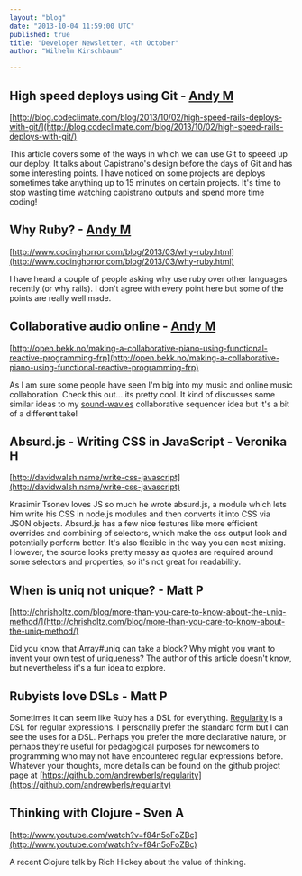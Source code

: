 ```yaml
---
layout: "blog"
date: "2013-10-04 11:59:00 UTC"
published: true
title: "Developer Newsletter, 4th October"
author: "Wilhelm Kirschbaum"

---
```


## High speed deploys using Git - [Andy M](http://www.unboxedconsulting.com/people/andrew-mitchell) [http://blog.codeclimate.com/blog/2013/10/02/high-speed-rails-deploys-with-git/](http://blog.codeclimate.com/blog/2013/10/02/high-speed-rails-deploys-with-git/)  This article covers some of the ways in which we can use Git to speeed up our deploy. It talks about Capistrano's design before the days of Git and has some interesting points. I have noticed on some projects are deploys sometimes take anything up to 15 minutes on certain projects. It's time to stop wasting time watching capistrano outputs and spend more time coding!   ## Why Ruby? - [Andy M](http://www.unboxedconsulting.com/people/andrew-mitchell) [http://www.codinghorror.com/blog/2013/03/why-ruby.html](http://www.codinghorror.com/blog/2013/03/why-ruby.html)  I have heard a couple of people asking why use ruby over other languages recently (or why rails). I don't agree with every point here but some of the points are really well made.  ## Collaborative audio online - [Andy M](http://www.unboxedconsulting.com/people/andrew-mitchell) [http://open.bekk.no/making-a-collaborative-piano-using-functional-reactive-programming-frp](http://open.bekk.no/making-a-collaborative-piano-using-functional-reactive-programming-frp)  As I am sure some people have seen I'm big into my music and online music collaboration. Check this out… its pretty cool. It kind of discusses some similar ideas to my [sound-wav.es](http://www.sound-wav.es) collaborative sequencer idea but it's a bit of a different take!  ## Absurd.js - Writing CSS in JavaScript - Veronika H [http://davidwalsh.name/write-css-javascript](http://davidwalsh.name/write-css-javascript)  Krasimir Tsonev loves JS so much he wrote absurd.js, a module which lets him write his CSS in node.js modules and then converts it into CSS via JSON objects. Absurd.js has a few nice features like more efficient overrides and combining of selectors, which make the css output look and potentially perform better. It's also flexible in the way you can nest mixing. However, the source looks pretty messy as quotes are required around some selectors and properties, so it's not great for readability.  ## When is uniq not unique? - Matt P [http://chrisholtz.com/blog/more-than-you-care-to-know-about-the-uniq-method/](http://chrisholtz.com/blog/more-than-you-care-to-know-about-the-uniq-method/)  Did you know that Array#uniq can take a block? Why might you want to invent your own test of uniqueness? The author of this article doesn't know, but nevertheless it's a fun idea to explore.  ## Rubyists love DSLs - Matt P Sometimes it can seem like Ruby has a DSL for everything. [Regularity](https://github.com/andrewberls/regularity ) is a DSL for regular expressions. I personally prefer the standard form but I can see the uses for a DSL. Perhaps you prefer the more declarative nature, or perhaps they're useful for pedagogical purposes for newcomers to programming who may not have encountered regular expressions before. Whatever your thoughts, more details can be found on the github project page at [https://github.com/andrewberls/regularity](https://github.com/andrewberls/regularity)  ## Thinking with Clojure - Sven A [http://www.youtube.com/watch?v=f84n5oFoZBc](http://www.youtube.com/watch?v=f84n5oFoZBc)  A recent Clojure talk by Rich Hickey about the value of thinking.


